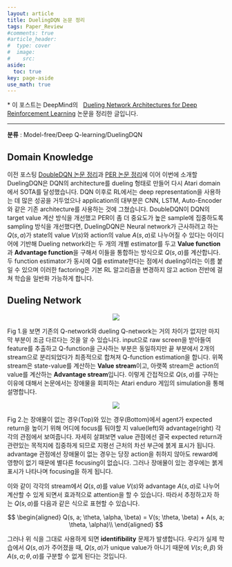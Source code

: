 ```yaml
---
layout: article
title: DuelingDQN 논문 정리
tags: Paper_Review
#comments: true
#article_header:
#  type: cover
#  image:
#    src:
aside:
  toc: true
key: page-aside
use_math: true
---
```


  \* 이 포스트는 DeepMind의
  &nbsp;&nbsp;[Dueling Network Architectures for Deep Reinforcement Learning](https://arxiv.org/pdf/1511.06581.pdf) 논문을 정리한 글입니다.

  ----------------------------------------------------------------------

**분류** : Model-free/Deep Q-learning/DuelingDQN

## Domain Knowledge

  이전 포스팅 [DoubleDQN 논문 정리](https://loteeyoon.github.io/2022/01/05/DoubleDQN-%EB%85%BC%EB%AC%B8-%EC%A0%95%EB%A6%AC.html)과 [PER 논문 정리](https://loteeyoon.github.io/2022/01/06/PER-%EB%85%BC%EB%AC%B8-%EC%A0%95%EB%A6%AC.html)에 이어 이번에 소개할 DuelingDQN은 DQN의 architecture를 dueling 형태로 만들어 다시 Atari domain에서 SOTA를 달성했습니다. DQN 이후로 RL에서는 deep representation을 사용하는 데 많은 성공을 거두었으나 application의 대부분은 CNN, LSTM, Auto-Encoder와 같은 기존 architecture를 사용하는 것에 그쳤습니다. DoubleDQN이 DQN의 target value 계산 방식을 개선했고 PER이 좀 더 중요도가 높은 sample에 집중하도록 sampling 방식을 개선했다면, DuelingDQN은 Neural network가 근사하려고 하는 $Q(s, a)$가 state의 value $V(s)$와 action의 value $A(s, a)$로 나누어질 수 있다는 아이디어에 기반해 Dueling network라는 두 개의 개별 estimator를 두고 **Value function**과 **Advantage function**을 구해서 이들을 통합하는 방식으로 $Q(s, a)$를 계산합니다. 두 function estimator가 동시에 Q를 estimate한다는 점에서 dueling이라는 이름 붙일 수 있으며 이러한 factoring은 기본 RL 알고리즘을 변경하지 않고 action 전반에 걸쳐 학습을 일반화 가능하게 합니다.

## Dueling Network

<p align="center"><img src="https://github.com/LoteeYoon/LoteeYoon.github.io/blob/master/dueling_architect.png?raw=true"></p>  

  Fig 1.을 보면 기존의 Q-network와 dueling Q-network는 거의 차이가 없지만 마지막 부분이 조금 다르다는 것을 알 수 있습니다. input으로 raw screen을 받아들여 feature를 추출하고 Q-function을 근사하는 부분은 동일하지만 끝 부분에서 2개의 stream으로 분리되었다가 최종적으로 합쳐져 Q-function estimation을 합니다. 위쪽 stream은 state-value를 계산하는 **Value stream**이고, 아랫쪽 stream은 action의 value를 계산하는 **Advantage stream**입니다. 이렇게 간접적으로 $Q(s, a)$를 구하는 이유에 대해서 논문에서는 장애물을 회피하는 Atari enduro 게임의 simulation을 통해 설명합니다.


<p align="center"><img src="https://github.com/LoteeYoon/LoteeYoon.github.io/blob/master/Dueling_enduro_game.png?raw=true"></p>  

  Fig 2.는 장애물이 없는 경우(Top)와 있는 경우(Bottom)에서 agent가 expected return을 높이기 위해 어디에 focus를 둬야할 지 value(left)와 advantage(right) 각각의 관점에서 보여줍니다. 자세히 살펴보면 value 관점에선 결국 expected return과 관련있는 목적지에 집중하게 되므로 지평선 근처의 차선 부근에 붉게 표시가 됩니다. advantage 관점에선 장애물이 없는 경우는 당장 action을 취하지 않아도 reward에 영향이 없기 때문에 별다른 focusing이 없습니다. 그러나 장애물이 있는 경우에는 붉게 표시가 나타나며 focusing을 하게 됩니다.

  이와 같이 각각의 stream에서 $Q(s, a)$를 value $V(s)$와 advantage $A(s, a)$로 나누어 계산할 수 있게 되면서 효과적으로 attention을 할 수 있습니다. 따라서 추정하고자 하는 $Q(s, a)$를 다음과 같은 식으로 표현할 수 있습니다.

$$
\begin{aligned}
Q(s, a; \theta, \alpha, \beta) = V(s; \theta, \beta) + A(s, a; \theta, \alpha)\\
\end{aligned}
$$

  그러나 위 식을 그대로 사용하게 되면 **identifibility** 문제가 발생합니다. 우리가 실제 학습에서 $Q(s, a)$가 주어졌을 때, $Q(s, a)$가 unique value가 아니기 때문에 $V(s; \theta, \beta)$ 와 $A(s, a; \theta, \alpha)$를 구분할 수 없게 된다는 것입니다. 
